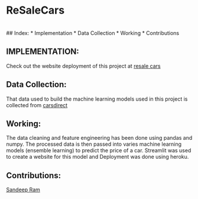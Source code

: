 # ReSaleCars
<br>
## Index:
  * Implementation
  * Data Collection
  * Working
  * Contributions
<br>

## IMPLEMENTATION:
Check out the website deployment of this project at [resale cars](https://resalecars.herokuapp.com/)
<br>

## Data Collection:
That data used to build the machine learning models used in this project is collected from [carsdirect](https://www.carsdirect.com/)
<br>

## Working:
The data cleaning and feature engineering has been done using pandas and numpy. The processed data is then passed into varies machine learning models (ensemble learning) to predict the price of a car. Streamlit was used to create a website for this model and Deployment was done using heroku.
<br>

## Contributions:
[Sandeep Ram](https://github.com/SandeepRam31)
<br>
